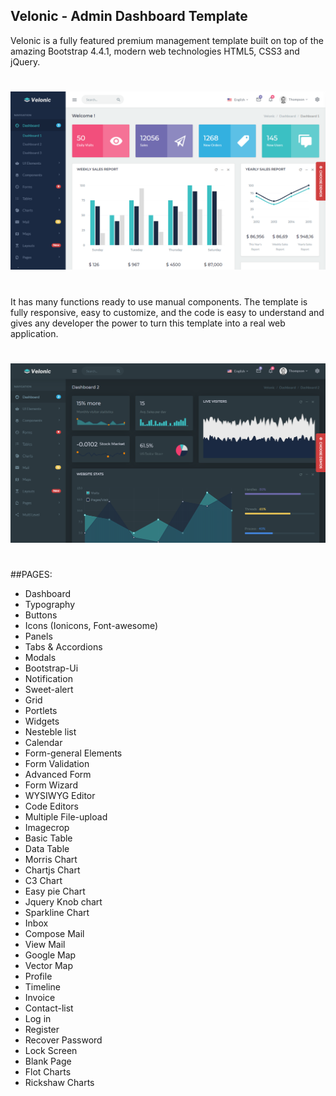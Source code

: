## Velonic - Admin Dashboard Template

Velonic is a fully featured premium management template built on top of the amazing Bootstrap 4.4.1,
modern web technologies HTML5, CSS3 and jQuery.
#
![velonic admin light](https://github.com/hoangphidev/velonic-themes/blob/master/velonicadmin.png)
#
It has many functions ready to use manual components. The template is fully responsive, easy to customize,
and the code is easy to understand and gives any developer the power to turn this template into a real web application.
#
![velonic admin light](https://github.com/hoangphidev/velonic-themes/blob/master/velonicdarkadmin.png)
#

##PAGES:
- Dashboard
- Typography
- Buttons
- Icons (Ionicons, Font-awesome)
- Panels
- Tabs & Accordions
- Modals
- Bootstrap-Ui
- Notification
- Sweet-alert
- Grid
- Portlets
- Widgets
- Nesteble list
- Calendar
- Form-general Elements
- Form Validation
- Advanced Form
- Form Wizard
- WYSIWYG Editor
- Code Editors
- Multiple File-upload
- Imagecrop
- Basic Table
- Data Table
- Morris Chart
- Chartjs Chart
- C3 Chart
- Easy pie Chart
- Jquery Knob chart
- Sparkline Chart
- Inbox
- Compose Mail
- View Mail
- Google Map
- Vector Map
- Profile
- Timeline
- Invoice
- Contact-list
- Log in
- Register
- Recover Password
- Lock Screen
- Blank Page
- Flot Charts
- Rickshaw Charts
